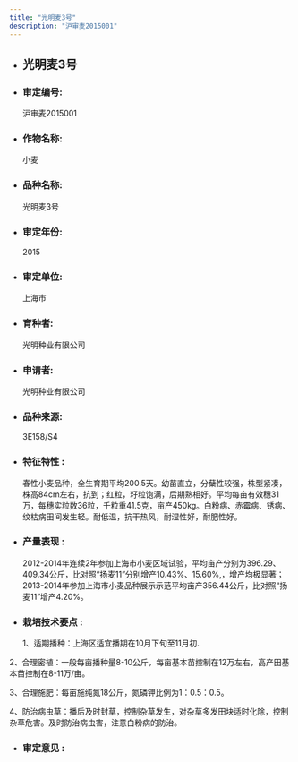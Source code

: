 ```yaml
---
title: "光明麦3号"
description: "沪审麦2015001"
---
```

* ## 光明麦3号
* ###  审定编号:  
   沪审麦2015001

*  ### 作物名称:  
   小麦

*   ###  品种名称: 
    光明麦3号

*   ### 审定年份: 
    2015

*   ### 审定单位:  
    上海市

*   ### 育种者:  
    光明种业有限公司

*   ### 申请者:  
    光明种业有限公司

*   ### 品种来源:  
    3E158/S4

*   ### 特征特性 : 
    春性小麦品种，全生育期平均200.5天。幼苗直立，分蘖性较强，株型紧凑，株高84cm左右，抗到；红粒，籽粒饱满，后期熟相好。平均每亩有效穗31万，每穗实粒数36粒，千粒重41.5克，亩产450kg。白粉病、赤霉病、锈病、纹枯病田间发生轻。耐低温，抗干热风，耐湿性好，耐肥性好。

*   ### 产量表现 : 
    2012-2014年连续2年参加上海市小麦区域试验，平均亩产分别为396.29、409.34公斤，比对照“扬麦11”分别增产10.43%、15.60%,，增产均极显著；2013-2014年参加上海市小麦品种展示示范平均亩产356.44公斤，比对照“扬麦11”增产4.20%。

*   ### 栽培技术要点 : 
    1、适期播种：上海区适宜播期在10月下旬至11月初.
2、合理密植：一般每亩播种量8-10公斤，每亩基本苗控制在12万左右，高产田基本苗控制在8-11万/亩。
3、合理施肥：每亩施纯氮18公斤，氮磷钾比例为1：0.5：0.5。
4、防治病虫草：播后及时封草，控制杂草发生，对杂草多发田块适时化除，控制杂草危害。及时防治病虫害，注意白粉病的防治。


*   ### 审定意见 : 
    
